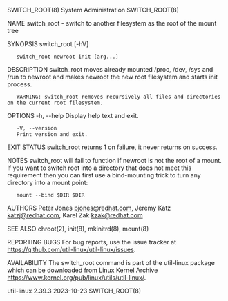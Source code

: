 SWITCH_ROOT(8)							     System Administration							SWITCH_ROOT(8)

NAME
       switch_root - switch to another filesystem as the root of the mount tree

SYNOPSIS
       switch_root [-hV]

       switch_root newroot init [arg...]

DESCRIPTION
       switch_root moves already mounted /proc, /dev, /sys and /run to newroot and makes newroot the new root filesystem and starts init process.

       WARNING: switch_root removes recursively all files and directories on the current root filesystem.

OPTIONS
       -h, --help
	   Display help text and exit.

       -V, --version
	   Print version and exit.

EXIT STATUS
       switch_root returns 1 on failure, it never returns on success.

NOTES
       switch_root will fail to function if newroot is not the root of a mount. If you want to switch root into a directory that does not meet this
       requirement then you can first use a bind-mounting trick to turn any directory into a mount point:

	   mount --bind $DIR $DIR

AUTHORS
       Peter Jones <pjones@redhat.com>, Jeremy Katz <katzj@redhat.com>, Karel Zak <kzak@redhat.com>

SEE ALSO
       chroot(2), init(8), mkinitrd(8), mount(8)

REPORTING BUGS
       For bug reports, use the issue tracker at https://github.com/util-linux/util-linux/issues.

AVAILABILITY
       The switch_root command is part of the util-linux package which can be downloaded from Linux Kernel Archive
       <https://www.kernel.org/pub/linux/utils/util-linux/>.

util-linux 2.39.3							  2023-10-23								SWITCH_ROOT(8)
